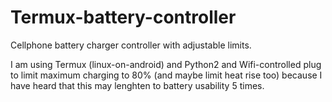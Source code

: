 # Termux-battery-controller
Cellphone battery charger controller with adjustable limits.

I am using Termux (linux-on-android) and Python2 and Wifi-controlled plug to limit maximum charging to 80% (and maybe limit heat rise too) because I have heard that this may lenghten to battery usability 5 times.
